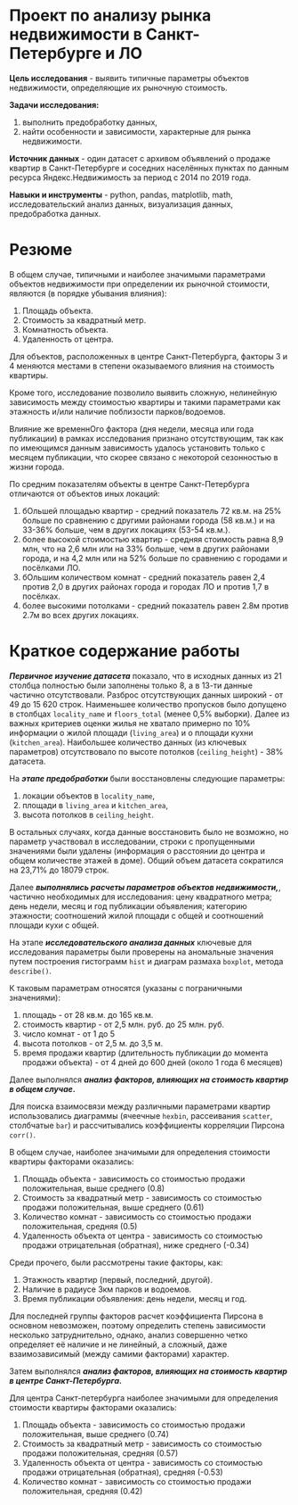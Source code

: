 # Проект по анализу рынка недвижимости в Санкт-Петербурге и ЛО

**Цель исследования** - выявить типичные параметры объектов недвижимости, определяющие их рыночную стоимость.

**Задачи исследования:**
1. выполнить предобработку данных,
2. найти особенности и зависимости, характерные для рынка недвижимости.

**Источник данных** - один датасет с архивом объявлений о продаже квартир в Санкт-Петербурге и соседних населённых пунктах по данным ресурса Яндекс.Недвижимость за период с 2014 по 2019 года.

**Навыки и инструменты** - python, pandas, matplotlib, math, исследовательский анализ данных, визуализация данных, предобработка данных.

# Резюме

В общем случае, типичными и наиболее значимыми параметрами объектов недвижимости при определении их рыночной стоимоcти, являются (в порядке убывания влияния):
1. Площадь объекта.
2. Стоимость за квадратный метр. 
3. Комнатность объекта.
4. Удаленность от центра. 

Для объектов, расположенных в центре Санкт-Петербурга, факторы 3 и 4 меняются местами в степени оказываемого влияния на стоимость квартиры.

Кроме того, исследование позволило выявить сложную, нелинейную зависимость между стоимостью квартиры и такими параметрами как этажность и/или наличие поблизости парков/водоемов.

Влияние же временнОго фактора (дня недели, месяца или года публикации) в рамках исследования признано отсутствующим, так как по имеющимся данным зависимость удалось установить только с месяцем публикации, что скорее связано с некоторой сезонностью в жизни города.

По средним показателям объекты в центре Санкт-Петербурга отличаются от объектов иных локаций:
1. бОльшей площадью квартир - средний показатель 72 кв.м. на 25% больше по сравнению с другими районами города (58 кв.м.) и на 33-36% больше, чем в других локациях (53-54 кв.м.).
2. более высокой стоимостью квартир - средняя стоимость равна 8,9 млн, что на 2,6 млн или на 33% больше, чем в других районами города, и на 4,2 млн или на 52% больше по сравнению с городами и посёлками ЛО.
3. бОльшим количеством комнат - средний показатель равен 2,4 против 2,0 в других районах города и городах ЛО и против 1,7 в посёлках.
3. более высокими потолками - средний показатель равен 2.8м против 2.7м во всех других локациях.

# Краткое содержание работы

**_Первичное изучение датасета_** показало, что в исходных данных из 21 столбца полностью были заполнены только 8, а в 13-ти данные частично отсутствовали. Разброс отсутствующих данных широкий - от 49 до 15 620 строк. Наименьшее количество пропусков было допущено в столбцах `locality_name` и `floors_total` (менее 0,5% выборки). Далее из важных критериев оценки жилья не хватало примерно по 10% информации о жилой площади (`living_area`) и о площади кухни (`kitchen_area`). Наибольшее количество данных (из ключевых параметров) отсутствовало по высоте потолков (`ceiling_height`) - 38% датасета. 

На **_этапе предобработки_** были восстановлены следующие параметры:
1. локации объектов  в `locality_name`,
2. площади в `living_area` и `kitchen_area`,
3. высота потолков в `ceiling_height`.

В остальных случаях, когда данные восстановить было не возможно, но параметр участвовал в исследовании, строки с пропущенными значениями были удалены (информация о расстоянии до центра и общем количестве этажей в доме). Общий объем датасета сократился на 23,71% до 18079 строк.

Далее **_выполнялись расчеты параметров объектов недвижимости,_**, частично необходимых для исследования: цену квадратного метра; день недели, месяц и год публикации объявления; категорию этажности; соотношений жилой площади с общей и соотношений площади кухи с общей.

На этапе **_исследовательского анализа данных_** ключевые для исследования параметры были проверены на аномальные значения путем построения гистограмм `hist` и диаграм размаха `boxplot`, метода `describe()`. 

К таковым параметрам относятся (указаны с пограничными значениями):
1. площадь - от 28 кв.м. до 165 кв.м.
2. стоимость квартир - от 2,5 млн. руб. до 25 млн. руб.
3. число комнат - от 1 до 5
4. высота потолков - от 2,5 м. до 3,5 м.
5. время продажи квартир (длительность публикации до момента продажи объекта) - от 4 дней до 600 дней (около 1 года 6 месяцев)

Далее выполнялся **_анализ факторов, влияющих на стоимость квартир в общем случае_.** 

Для поиска взаимосвязи между различными параметрами квартир использовались диаграммы (ячеечные `hexbin`, рассеивания `scatter`, столбчатые `bar`) и рассчитывались коэффициенты корреляции Пирсона `corr()`.

В общем случае, наиболее значимыми для определения стоимоcти квартиры факторами оказались:
1. Площадь объекта - зависимость со стоимостью продажи положительная, выше среднего (0.8)
2. Стоимость за квадратный метр - зависимость со стоимостью продажи положительная, выше среднего (0.61)
3. Количество комнат - зависимость со стоимостью продажи положительная, средняя (0.5)
4. Удаленность объекта от центра - зависимость со стоимостью продажи отрицательная (обратная), ниже среднего (-0.34)

Среди прочего, были рассмотрены такие факторы, как:
1. Этажность квартир (первый, последний, другой). 
2. Наличие в радиусе 3км парков и водоемов.
3. Время публикации объявления: день недели, месяц и год.

Для последней группы факторов расчет коэффициента Пирсона в основном невозможен, поэтому определить степень зависимости несколько затруднительно, однако, анализ совершенно четко определяет её наличие и не линейный, а сложный, даже взаимозависимый (между самими факторами) характер. 

Затем выполнялся **_анализ факторов, влияющих на стоимость квартир в центре Санкт-Петербурга_.**

Для центра Санкт-петербурга наиболее значимыми для определения стоимоcти квартиры факторами оказались:
1. Площадь объекта - зависимость со стоимостью продажи положительная, выше среднего (0.74)
2. Стоимость за квадратный метр - зависимость со стоимостью продажи положительная, средняя (0.57)
3. Удаленность объекта от центра - зависимость со стоимостью продажи отрицательная (обратная), средняя (-0.53)
4. Количество комнат - зависимость со стоимостью продажи положительная, средняя (0.42)
